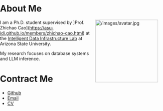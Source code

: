  <style>
        /* 设置整个页面的字体和背景 */
        body {
            margin: 0; /* 移除默认边距 */
            padding: 0; /* 移除默认内边距 */
        }

        /* 创建一个容器来居中页面内容 */
        .container {
            width: 80%; /* 根据需要设置宽度，这里设置为80% */
            margin: 0 auto; /* 上下0，左右自动（居中） */
            padding: 20px; /* 内边距，根据需要调整 */
        }

        /* 可以添加更多的样式来美化页面 */
    </style>

# About Me
<p>
<img class="lazyautosizes lazyloaded" src="/images/avatar.jpg" data-src="/images/avatar.jpg" data-srcset="/images/avatar.jpg, /images/avatar.jpg 1.5x, /images/avatar.jpg 2x" data-sizes="auto" alt="/images/avatar.jpg" title="/images/avatar.jpg" sizes="250px" srcset="/images/avatar.jpg, /images/avatar.jpg 1.5x, /images/avatar.jpg 2x" style="float:right;width:200px;height:200px;">

I am a Ph.D. student supervised by ]Prof. Zhichao Cao](https://asu-idi.github.io/members/zhichao-cao.html) at the [Intelligent Data Infrastructure Lab](https://asu-idi.github.io/) at Arizona State University.

My research focuses on database systems and LLM inference.

# Contract Me
- <a href="https://github.com/kongjun18" title="GitHub" target="_blank" rel="external nofollow noopener noreferrer me"><i class="fa-brands fa-github-alt fa-fw" aria-hidden="true"></i>Github</a>
- <a href="mailto:jkong123@asu.edu" title="Email" rel=" me"><i class="fa-regular fa-envelope fa-fw" aria-hidden="true"></i>Email</a>
- <a href="./Jun-Kong-CV-2025-10-20.pdf"><i class="fa-solid fa-graduation-cap" aria-hidden="true"></i>CV</a>

